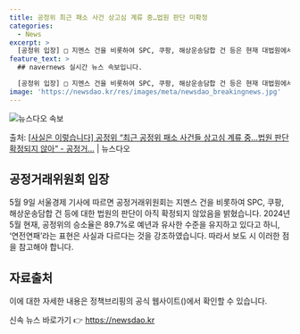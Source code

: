 ```yaml
---
title: 공정위 최근 패소 사건 상고심 계류 중…법원 판단 미확정
categories:
  - News
excerpt: >
  [공정위 입장] □ 지멘스 건을 비롯하여 SPC, 쿠팡, 해상운송담합 건 등은 현재 대법원에서 상고심이 진행…
feature_text: >
  ## navernews 실시간 뉴스 속보입니다.

  [공정위 입장] □ 지멘스 건을 비롯하여 SPC, 쿠팡, 해상운송담합 건 등은 현재 대법원에서 상고심이 진행…
image: 'https://newsdao.kr/res/images/meta/newsdao_breakingnews.jpg'
---
```


![뉴스다오 속보](https://newsdao.kr/res/images/meta/newsdao_breakingnews.jpg)

<p>출처: <a href="https://newsdao.kr/3808" rel="dofollow">[사실은 이렇습니다] 공정위 “최근 공정위 패소 사건들 상고심 계류 중…법원 판단 확정되지 않아” - 공정거…</a> | 뉴스다오</p>

<h2 data-ke-size="size26">공정거래위원회 입장</h2>
<p data-ke-size="size16">5월 9일 서울경제 기사에 따르면 공정거래위원회는 지멘스 건을 비롯하여 SPC, 쿠팡, 해상운송담합 건 등에 대한 법원의 판단이 아직 확정되지 않았음을 밝혔습니다. 2024년 5월 현재, 공정위의 승소율은 89.7%로 예년과 유사한 수준을 유지하고 있다고 하니, ‘연전연패’라는 표현은 사실과 다르다는 것을 강조하였습니다. 따라서 보도 시 이러한 점을 참고해야 합니다.</p>

<h2 data-ke-size="size26">자료출처</h2>
<p data-ke-size="size16">이에 대한 자세한 내용은 정책브리핑의 공식 웹사이트()에서 확인할 수 있습니다.</p> 

신속 뉴스 바로가기 👉 <a href="https://newsdao.kr" rel="dofollow">https://newsdao.kr</a>



